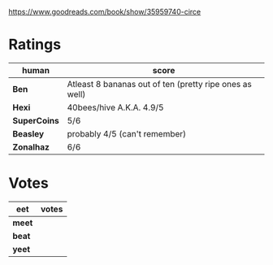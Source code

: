 <!-- TITLE: Circe -->
<!-- SUBTITLE: A quick summary of Circe -->
https://www.goodreads.com/book/show/35959740-circe

# Ratings
| human | score |
| --- | --- |
| **Ben** | Atleast 8 bananas out of ten (pretty ripe ones as well) |
| **Hexi** | 40bees/hive A.K.A. 4.9/5 |
| **SuperCoins** | 5/6 |
| **Beasley** | probably 4/5 (can't remember) |
| **Zonalhaz** | 6/6 |

# Votes
| eet | votes |
|  --- | --- |
| **meet** |  |
| **beat** |  |
| **yeet** |  |